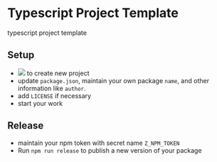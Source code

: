 # Typescript Project Template

typescript project template

## Setup

* [![](https://res.cloudinary.com/digf90pwi/image/upload/c_scale,r_14,w_98/a_0/v1581731363/%E6%8D%95%E8%8E%B7_iqiuwl.png)](https://github.com/Soontao/ts-project-template/generate) to create new project 
* update `package.json`, maintain your own package `name`, and other information like `author`.
* add `LICENSE` if necessary
* start your work

## Release

* maintain your npm token with secret name `Z_NPM_TOKEN`
* Run `npm run release` to publish a new version of your package